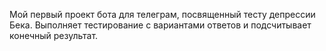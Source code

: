 Мой первый проект бота для телеграм, посвященный тесту депрессии Бека. Выполняет тестирование с вариантами ответов и подсчитывает конечный результат.
